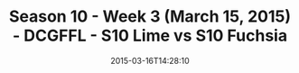 ---
title: Season 10 - Week 3 (March 15, 2015) - DCGFFL - S10 Lime vs S10 Fuchsia
teams-score:
- team: _teams/s10-lime.md
  score: 26
- team: _teams/s10-fuchsia.md
  score: 21
mvp: Kevin S. (Lime); Tyler L. (Fuchsia)
game-ball: N/A
season: 10
week:
date: '2015-03-16T14:28:10'
pageid: season-10-week-three-4429-vs-4425
---